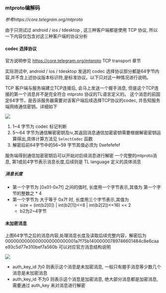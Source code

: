 ### mtproto编解码

*参考https://core.telegram.org/mtproto*

由于只测试过 android / ios / tdesktop , 这三种客户端都是使用 TCP 协议, 所以一下内容仅包含对这三种客户端的协议分析

#### codec 选择协议

官方说明参见 https://core.telegram.org/mtproto TCP transport 章节

实际测试中, android / ios / tdesktop 发送的 codec 选择协议部分都是64字节内容,并不含上述协议版本标识符,是标准协议。以下只对这一种情况进行说明。

TCP 客户端与服务端建立TCP连接后, 会马上发送一个握手消息, 但是这个TCP连接的第一个消息并不是完全符合 mtproto 协议的TL语言定义的。
这个消息的前固定64字节，是告诉服务器需要对该客户端后续选择TCP协议的codec, 并告知服务端网络通信密钥。详细如下

![](https://raw.githubusercontent.com/rockin0098/meow/dev/doc/pictures/first_64bytes.png)

1. 1~4 字节为 codec 标记判断
2. 5～64 字节为通信解密密钥及iv,其返回消息通信加密密钥需要根据解密密钥运算得出,具体计算方法见 ```SelectCodec``` 函数
3. 解密后前64字节中的56~59 字节其值必须为 0xefefefef

服务端得到通信加密密钥后可以开始对后续消息进行解密
一个完整的mtproto消息, 第1或前4字节表示消息长度,后续则是 TL language 定义的具体消息

##### 消息长度

* 第一个字节为 [0x01-0x7f] 之间的值时, 长度用一个字节表示,其值为 第一个字节的整数之 * 4
* 第一个字节为 大于等于 0x7f 时, 长度用三个字节表示,其值为 
  - size = (int(b2[0]) | int(b2[1])<<8 | int(b2[2])<<16) << 2
  - b2为2~4字节


#### 未加密消息
上图64字节之后的消息内容,处理消息长度及读取后续完整内容，解密后为 00000000000000000000000001a7f75b14000000789746601484c8e6caae93c5d77e310bef7a560b
可以对应官方消息结构说明

![](https://raw.githubusercontent.com/rockin0098/meow/dev/doc/pictures/mtproto_msg.jpeg)

* auth_key_id 为0 则表示这个消息是未加密消息, 一般只有握手消息等少数几个消息是未加密消息
* auth_key_id 不为0 则表示这个消息是加密消息, 绝大部分消息都是加密消息, 需要通过 auth_key 来对消息进行解密
